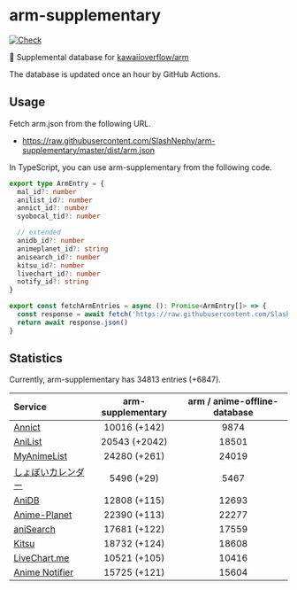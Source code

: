 # arm-supplementary

[![Check](https://github.com/SlashNephy/arm-supplementary/actions/workflows/check-node.yml/badge.svg)](https://github.com/SlashNephy/arm-supplementary/actions/workflows/check-node.yml)

💊 Supplemental database for [kawaiioverflow/arm](https://github.com/kawaiioverflow/arm)

The database is updated once an hour by GitHub Actions.

## Usage

Fetch arm.json from the following URL.

- https://raw.githubusercontent.com/SlashNephy/arm-supplementary/master/dist/arm.json

In TypeScript, you can use arm-supplementary from the following code.

```TypeScript
export type ArmEntry = {
  mal_id?: number
  anilist_id?: number
  annict_id?: number
  syobocal_tid?: number

  // extended
  anidb_id?: number
  animeplanet_id?: string
  anisearch_id?: number
  kitsu_id?: number
  livechart_id?: number
  notify_id?: string
}

export const fetchArmEntries = async (): Promise<ArmEntry[]> => {
  const response = await fetch('https://raw.githubusercontent.com/SlashNephy/arm-supplementary/master/dist/arm.json')
  return await response.json()
}
```

## Statistics

Currently, arm-supplementary has 34813 entries (+6847).

| Service                                     | arm-supplementary | arm / anime-offline-database |
| :------------------------------------------ | :---------------: | :--------------------------: |
| [Annict](https://annict.com)                |   10016 (+142)    |             9874             |
| [AniList](https://anilist.co)               |   20543 (+2042)   |            18501             |
| [MyAnimeList](https://myanimelist.net)      |   24280 (+261)    |            24019             |
| [しょぼいカレンダー](https://cal.syoboi.jp) |    5496 (+29)     |             5467             |
| [AniDB](https://anidb.net)                  |   12808 (+115)    |            12693             |
| [Anime-Planet](https://anime-planet.com)    |   22390 (+113)    |            22277             |
| [aniSearch](https://anisearch.com)          |   17681 (+122)    |            17559             |
| [Kitsu](https://kitsu.io)                   |   18732 (+124)    |            18608             |
| [LiveChart.me](https://livechart.me)        |   10521 (+105)    |            10416             |
| [Anime Notifier](https://notify.moe)        |   15725 (+121)    |            15604             |
